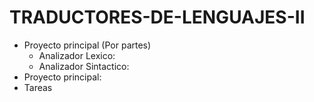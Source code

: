 # TRADUCTORES-DE-LENGUAJES-II

- Proyecto principal (Por partes)
  - Analizador Lexico:
  - Analizador Sintactico:
- Proyecto principal:
- Tareas
